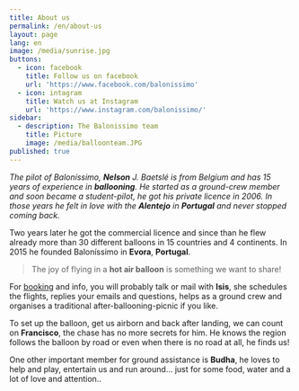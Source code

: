 ```yaml
---
title: About us
permalink: /en/about-us
layout: page
lang: en
image: /media/sunrise.jpg
buttons:
  - icon: facebook
    title: Follow us on facebook
    url: 'https://www.facebook.com/balonissimo'
  - icon: intagram
    title: Watch us at Instagram
    url: 'https://www.instagram.com/balonissimo/'
sidebar:
  - description: The Balonissimo team
    title: Picture
    image: /media/balloonteam.JPG
published: true
---
```

*The pilot of Baloníssimo, **Nelson** J. Baetslé is from Belgium and has 15 years of experience in **ballooning**. He started as a ground-crew member and soon became a student-pilot, he got his private licence in 2006. In those years he felt in love with the **Alentejo** in **Portugal** and never stopped coming back.*

Two years later he got the commercial licence and since than he flew already more than 30 different balloons in 15 countries and 4 continents. In 2015 he founded Baloníssimo in **Evora**, **Portugal**.

> The joy of flying in a **hot air balloon** is something we want to share!

For [booking](/en/book-now) and info, you will probably talk or mail with **Isis**, she schedules the flights, replies your emails and questions, helps as a ground crew and organises a traditional after-ballooning-picnic if you like.

To set up the balloon, get us airborn and back after landing, we can count on **Francisco**, the chase has no more secrets for him. He knows the region follows the balloon by road or even when there is no road at all, he finds us!

One other important member for ground assistance is **Budha**, he loves to help and play, entertain us and run around… just for some food, water and a lot of love and attention..




